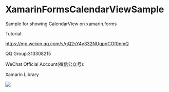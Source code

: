 # XamarinFormsCalendarViewSample
Sample for showing CalendarView on xamarin.forms

Tutorial:

https://mp.weixin.qq.com/s/gQ2sY4y332NUqpqCOf0nmQ

QQ Group:313308215

WeChat Official Account(微信公众号):

Xamarin Library

<img src="https://github.com/jingliancui/XamarinFormsCalendarViewSample/blob/main/Images/wechatqrcode.jpg?raw=true"/>